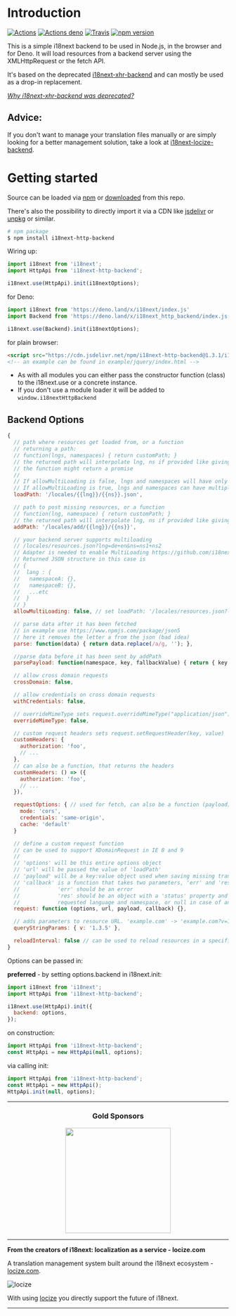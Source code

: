 # Introduction

[![Actions](https://github.com/i18next/i18next-http-backend/workflows/node/badge.svg)](https://github.com/i18next/i18next-http-backend/actions?query=workflow%3Anode)
[![Actions deno](https://github.com/i18next/i18next-http-backend/workflows/deno/badge.svg)](https://github.com/i18next/i18next-http-backend/actions?query=workflow%3Adeno)
[![Travis](https://img.shields.io/travis/i18next/i18next-http-backend/master.svg?style=flat-square)](https://travis-ci.org/i18next/i18next-http-backend)
[![npm version](https://img.shields.io/npm/v/i18next-http-backend.svg?style=flat-square)](https://www.npmjs.com/package/i18next-http-backend)

This is a simple i18next backend to be used in Node.js, in the browser and for Deno. It will load resources from a backend server using the XMLHttpRequest or the fetch API.

It's based on the deprecated [i18next-xhr-backend](https://github.com/i18next/i18next-xhr-backend) and can mostly be used as a drop-in replacement.

*[Why i18next-xhr-backend was deprecated?](https://github.com/i18next/i18next-xhr-backend/issues/348#issuecomment-663060275)*

## Advice:

If you don't want to manage your translation files manually or are simply looking for a better management solution, take a look at [i18next-locize-backend](https://github.com/locize/i18next-locize-backend).

# Getting started

Source can be loaded via [npm](https://www.npmjs.com/package/i18next-http-backend) or [downloaded](https://github.com/i18next/i18next-http-backend/blob/master/i18nextHttpBackend.min.js) from this repo.

There's also the possibility to directly import it via a CDN like [jsdelivr](https://cdn.jsdelivr.net/npm/i18next-http-backend@1.3.1/i18nextHttpBackend.min.js) or [unpkg](https://unpkg.com/i18next-http-backend@1.3.1/i18nextHttpBackend.min.js) or similar.

```bash
# npm package
$ npm install i18next-http-backend
```

Wiring up:

```js
import i18next from 'i18next';
import HttpApi from 'i18next-http-backend';

i18next.use(HttpApi).init(i18nextOptions);
```

for Deno:

```js
import i18next from 'https://deno.land/x/i18next/index.js'
import Backend from 'https://deno.land/x/i18next_http_backend/index.js'

i18next.use(Backend).init(i18nextOptions);
```

for plain browser:

```html
<script src="https://cdn.jsdelivr.net/npm/i18next-http-backend@1.3.1/i18nextHttpBackend.min.js"></script>
<!-- an example can be found in example/jquery/index.html -->
```

- As with all modules you can either pass the constructor function (class) to the i18next.use or a concrete instance.
- If you don't use a module loader it will be added to `window.i18nextHttpBackend`

## Backend Options

```js
{
  // path where resources get loaded from, or a function
  // returning a path:
  // function(lngs, namespaces) { return customPath; }
  // the returned path will interpolate lng, ns if provided like giving a static path
  // the function might return a promise
  //
  // If allowMultiLoading is false, lngs and namespaces will have only one element each,
  // If allowMultiLoading is true, lngs and namespaces can have multiple elements
  loadPath: '/locales/{{lng}}/{{ns}}.json',

  // path to post missing resources, or a function
  // function(lng, namespace) { return customPath; }
  // the returned path will interpolate lng, ns if provided like giving a static path
  addPath: '/locales/add/{{lng}}/{{ns}}',

  // your backend server supports multiloading
  // /locales/resources.json?lng=de+en&ns=ns1+ns2
  // Adapter is needed to enable MultiLoading https://github.com/i18next/i18next-multiload-backend-adapter
  // Returned JSON structure in this case is
  // {
  //  lang : {
  //   namespaceA: {},
  //   namespaceB: {},
  //   ...etc
  //  }
  // }
  allowMultiLoading: false, // set loadPath: '/locales/resources.json?lng={{lng}}&ns={{ns}}' to adapt to multiLoading

  // parse data after it has been fetched
  // in example use https://www.npmjs.com/package/json5
  // here it removes the letter a from the json (bad idea)
  parse: function(data) { return data.replace(/a/g, ''); },

  //parse data before it has been sent by addPath
  parsePayload: function(namespace, key, fallbackValue) { return { key } },

  // allow cross domain requests
  crossDomain: false,

  // allow credentials on cross domain requests
  withCredentials: false,

  // overrideMimeType sets request.overrideMimeType("application/json")
  overrideMimeType: false,

  // custom request headers sets request.setRequestHeader(key, value)
  customHeaders: {
    authorization: 'foo',
    // ...
  },
  // can also be a function, that returns the headers
  customHeaders: () => ({
    authorization: 'foo',
    // ...
  }),

  requestOptions: { // used for fetch, can also be a function (payload) => ({ method: 'GET' })
    mode: 'cors',
    credentials: 'same-origin',
    cache: 'default'
  }

  // define a custom request function
  // can be used to support XDomainRequest in IE 8 and 9
  //
  // 'options' will be this entire options object
  // 'url' will be passed the value of 'loadPath'
  // 'payload' will be a key:value object used when saving missing translations
  // 'callback' is a function that takes two parameters, 'err' and 'res'.
  //            'err' should be an error
  //            'res' should be an object with a 'status' property and a 'data' property containing a stringified object instance beeing the key:value translation pairs for the
  //            requested language and namespace, or null in case of an error.
  request: function (options, url, payload, callback) {},

  // adds parameters to resource URL. 'example.com' -> 'example.com?v=1.3.5'
  queryStringParams: { v: '1.3.5' },

  reloadInterval: false // can be used to reload resources in a specific interval (useful in server environments)
}
```

Options can be passed in:

**preferred** - by setting options.backend in i18next.init:

```js
import i18next from 'i18next';
import HttpApi from 'i18next-http-backend';

i18next.use(HttpApi).init({
  backend: options,
});
```

on construction:

```js
import HttpApi from 'i18next-http-backend';
const HttpApi = new HttpApi(null, options);
```

via calling init:

```js
import HttpApi from 'i18next-http-backend';
const HttpApi = new HttpApi();
HttpApi.init(null, options);
```

---

<h3 align="center">Gold Sponsors</h3>

<p align="center">
  <a href="https://locize.com/" target="_blank">
    <img src="https://raw.githubusercontent.com/i18next/i18next/master/assets/locize_sponsor_240.gif" width="240px">
  </a>
</p>

---

**From the creators of i18next: localization as a service - locize.com**

A translation management system built around the i18next ecosystem - [locize.com](https://locize.com).

![locize](https://locize.com/img/ads/github_locize.png)

With using [locize](http://locize.com/?utm_source=react_i18next_readme&utm_medium=github) you directly support the future of i18next.

---
